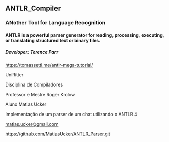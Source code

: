 ## ANTLR_Compiler
### ANother Tool for Language Recognition
#### ANTLR is a powerful parser generator for reading, processing, executing, or translating structured text or binary files.
##### Developer: Terence Parr
https://tomassetti.me/antlr-mega-tutorial/

UniRitter

Disciplina de Compiladores

Professor e Mestre Roger Krolow

Aluno Matias Ucker

Implementação de um parser de um chat utilizando o ANTLR 4


matias.ucker@gmail.com

https://github.com/MatiasUcker/ANTLR_Parser.git
